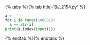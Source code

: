 {% tabs %}{% tab title='BJ_2154.py' %}

```py
a = ''
for i in range(100001):
  a += str(i)
print(a.index(input()))
```

{% endtab %}{% endtabs %}
